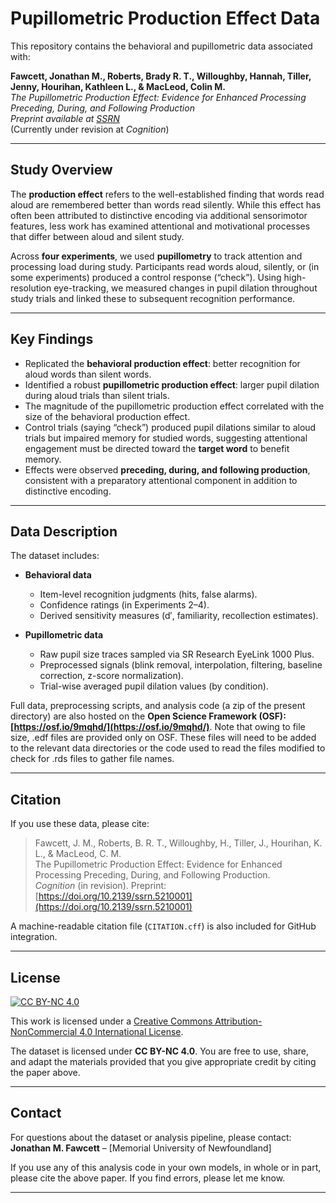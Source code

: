 # Pupillometric Production Effect Data

This repository contains the behavioral and pupillometric data associated with:

**Fawcett, Jonathan M., Roberts, Brady R. T., Willoughby, Hannah, Tiller, Jenny, Hourihan, Kathleen L., & MacLeod, Colin M.**  
*The Pupillometric Production Effect: Evidence for Enhanced Processing Preceding, During, and Following Production*  
_Preprint available at [SSRN](https://ssrn.com/abstract=5210001)_  
(Currently under revision at *Cognition*)

---

## Study Overview

The **production effect** refers to the well-established finding that words read aloud are remembered better than words read silently. While this effect has often been attributed to distinctive encoding via additional sensorimotor features, less work has examined attentional and motivational processes that differ between aloud and silent study.

Across **four experiments**, we used **pupillometry** to track attention and processing load during study. Participants read words aloud, silently, or (in some experiments) produced a control response (“check”). Using high-resolution eye-tracking, we measured changes in pupil dilation throughout study trials and linked these to subsequent recognition performance.

---

## Key Findings

- Replicated the **behavioral production effect**: better recognition for aloud words than silent words.  
- Identified a robust **pupillometric production effect**: larger pupil dilation during aloud trials than silent trials.  
- The magnitude of the pupillometric production effect correlated with the size of the behavioral production effect.  
- Control trials (saying “check”) produced pupil dilations similar to aloud trials but impaired memory for studied words, suggesting attentional engagement must be directed toward the **target word** to benefit memory.  
- Effects were observed **preceding, during, and following production**, consistent with a preparatory attentional component in addition to distinctive encoding.

---

## Data Description

The dataset includes:

- **Behavioral data**  
  - Item-level recognition judgments (hits, false alarms).  
  - Confidence ratings (in Experiments 2–4).  
  - Derived sensitivity measures (d′, familiarity, recollection estimates).  

- **Pupillometric data**  
  - Raw pupil size traces sampled via SR Research EyeLink 1000 Plus.  
  - Preprocessed signals (blink removal, interpolation, filtering, baseline correction, z-score normalization).  
  - Trial-wise averaged pupil dilation values (by condition).  

Full data, preprocessing scripts, and analysis code (a zip of the present directory) are also hosted on the **Open Science Framework (OSF): [https://osf.io/9mqhd/](https://osf.io/9mqhd/)**. Note that owing to file size, .edf files are provided only on OSF. These files will need to be added to the relevant data directories or the code used to read the files modified to check for .rds files to gather file names.

---

## Citation

If you use these data, please cite:

> Fawcett, J. M., Roberts, B. R. T., Willoughby, H., Tiller, J., Hourihan, K. L., & MacLeod, C. M.  
> The Pupillometric Production Effect: Evidence for Enhanced Processing Preceding, During, and Following Production.  
> *Cognition* (in revision). Preprint: [https://doi.org/10.2139/ssrn.5210001](https://doi.org/10.2139/ssrn.5210001)

A machine-readable citation file (`CITATION.cff`) is also included for GitHub integration.

---

## License

[![CC BY-NC 4.0][cc-by-nc-shield]][cc-by-nc]

This work is licensed under a [Creative Commons Attribution-NonCommercial 4.0 International License][cc-by-nc].

[cc-by-nc]: https://creativecommons.org/licenses/by-nc/4.0/
[cc-by-nc-shield]: https://img.shields.io/badge/License-CC%20BY--NC%204.0-lightgrey.svg

The dataset is licensed under **CC BY-NC 4.0**. You are free to use, share, and adapt the materials provided that you give appropriate credit by citing the paper above.

---

## Contact

For questions about the dataset or analysis pipeline, please contact:  
**Jonathan M. Fawcett** – [Memorial University of Newfoundland]

If you use any of this analysis code in your own models, in whole or in part, please cite the above paper. If you find errors, please let me know.

---
